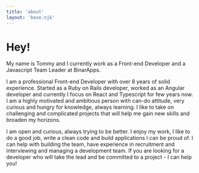 ```yaml
---
title: 'about'
layout: 'base.njk'
---
```

<h1 class="mb-2 text-2xl md:text-3xl font-semibold text-white">Hey!</h2>

<p>My name is Tommy and I currently work as a Front-end Developer and a Javascript Team Leader at BinarApps.</p>
<p>I am a professional Front-end Developer with over 8 years of solid experience. Started as a Ruby on Rails developer, worked as an Angular developer and currently I focus on React and Typescript for few years now.  I am a highly motivated and ambitious person with can-do attitude, very curious and hungry for knowledge, always learning. I like to take on challenging and complicated projects that will help me gain new skills and broaden my horizons.</p>
<p>I am open and curious, always trying to be better. I enjoy my work, I like to do a good job, write a clean code and build applications I can be proud of. I can help with building the team, have experience in recruitment and interviewing and managing a development team. If you are looking for a developer who will take the lead and be committed to a project - I can help you!</p>